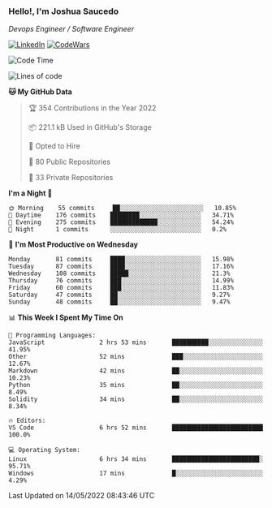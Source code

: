 ### Hello!, I'm Joshua Saucedo
*Devops Engineer / Software Engineer*  

[![LinkedIn](https://img.shields.io/badge/LinkedIn-0073b1?logo=linkedin&style=flat-square&logoColor=white)](https://www.linkedin.com/in/joshua-nathanael-saucedo-uriarte-bb0336169/)
[![CodeWars](https://www.codewars.com/users/joshuansu0897/badges/micro)](https://www.codewars.com/users/joshuansu0897)

<!--START_SECTION:waka-->
![Code Time](http://img.shields.io/badge/Code%20Time-0%20secs-blue)

![Lines of code](https://img.shields.io/badge/From%20Hello%20World%20I%27ve%20Written-2%20Million%20lines%20of%20code-blue)

**🐱 My GitHub Data** 

> 🏆 354 Contributions in the Year 2022
 > 
> 📦 221.1 kB Used in GitHub's Storage 
 > 
> 💼 Opted to Hire
 > 
> 📜 80 Public Repositories 
 > 
> 🔑 33 Private Repositories  
 > 
**I'm a Night 🦉** 

```text
🌞 Morning    55 commits     ██░░░░░░░░░░░░░░░░░░░░░░░   10.85% 
🌆 Daytime    176 commits    ████████░░░░░░░░░░░░░░░░░   34.71% 
🌃 Evening    275 commits    █████████████░░░░░░░░░░░░   54.24% 
🌙 Night      1 commits      ░░░░░░░░░░░░░░░░░░░░░░░░░   0.2%

```
📅 **I'm Most Productive on Wednesday** 

```text
Monday       81 commits     ████░░░░░░░░░░░░░░░░░░░░░   15.98% 
Tuesday      87 commits     ████░░░░░░░░░░░░░░░░░░░░░   17.16% 
Wednesday    108 commits    █████░░░░░░░░░░░░░░░░░░░░   21.3% 
Thursday     76 commits     ███░░░░░░░░░░░░░░░░░░░░░░   14.99% 
Friday       60 commits     ███░░░░░░░░░░░░░░░░░░░░░░   11.83% 
Saturday     47 commits     ██░░░░░░░░░░░░░░░░░░░░░░░   9.27% 
Sunday       48 commits     ██░░░░░░░░░░░░░░░░░░░░░░░   9.47%

```


📊 **This Week I Spent My Time On** 

```text
💬 Programming Languages: 
JavaScript               2 hrs 53 mins       ██████████░░░░░░░░░░░░░░░   41.95% 
Other                    52 mins             ███░░░░░░░░░░░░░░░░░░░░░░   12.67% 
Markdown                 42 mins             ██░░░░░░░░░░░░░░░░░░░░░░░   10.23% 
Python                   35 mins             ██░░░░░░░░░░░░░░░░░░░░░░░   8.49% 
Solidity                 34 mins             ██░░░░░░░░░░░░░░░░░░░░░░░   8.34%

🔥 Editors: 
VS Code                  6 hrs 52 mins       █████████████████████████   100.0%

💻 Operating System: 
Linux                    6 hrs 34 mins       ████████████████████████░   95.71% 
Windows                  17 mins             █░░░░░░░░░░░░░░░░░░░░░░░░   4.29%

```


 Last Updated on 14/05/2022 08:43:46 UTC
<!--END_SECTION:waka-->
